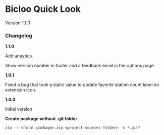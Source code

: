 # Bicloo Quick Look

Version 1.1.0

### Changelog

**1.1.0**

Add anaytics.

Show version number in footer and a feedback email in the options page.

**1.0.1**

Fixed a bug that took a static value to update favorite station count label on extension icon.

**1.0.0**

Initial version


**Create package without .git folder**

`zip -r <final-package>.zip <project-sources-folder> -x *.git*`
